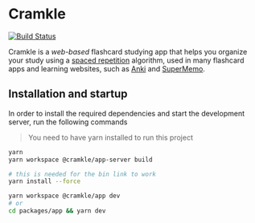 # Cramkle

[![Build Status](https://travis-ci.com/lucasecdb/cramkle.svg?branch=master)](https://travis-ci.com/lucasecdb/cramkle)

Cramkle is a *web-based* flashcard studying app that helps you
organize your study using a [spaced repetition](https://en.wikipedia.org/wiki/Spaced_repetition)
algorithm, used in many flashcard apps and learning websites, such as
[Anki](https://apps.ankiweb.net/) and [SuperMemo](https://www.supermemo.com/).

## Installation and startup

In order to install the required dependencies and
start the development server, run the following commands

> You need to have yarn installed to run this project

```sh
yarn
yarn workspace @cramkle/app-server build

# this is needed for the bin link to work
yarn install --force

yarn workspace @cramkle/app dev
# or
cd packages/app && yarn dev
```
